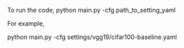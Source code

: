 To run the code, python main.py -cfg path_to_setting_yaml

For example,

python main.py -cfg settings/vgg19/cifar100-baseline.yaml